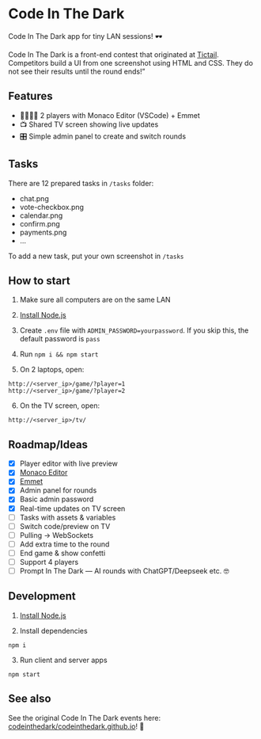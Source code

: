 # Code In The Dark

Code In The Dark app for tiny LAN sessions! 🕶️

Code In The Dark is a front-end contest that originated at [Tictail](https://tictail.com/). Competitors build a UI from one screenshot using HTML and CSS. They do not see their results until the round ends!”

## Features

- 👨‍💻👨‍💻 2 players with Monaco Editor (VSCode) + Emmet
- 📺 Shared TV screen showing live updates
- 🎛️ Simple admin panel to create and switch rounds

## Tasks

There are 12 prepared tasks in `/tasks` folder:

- chat.png
- vote-checkbox.png
- calendar.png
- confirm.png
- payments.png
- …

To add a new task, put your own screenshot in `/tasks`

## How to start

1. Make sure all computers are on the same LAN

2. [Install Node.js](https://nodejs.org/en/download)

3. Create `.env` file with `ADMIN_PASSWORD=yourpassword`. If you skip this, the default password is `pass`

4. Run `npm i && npm start`

5. On 2 laptops, open:

```
http://<server_ip>/game/?player=1
http://<server_ip>/game/?player=2
```

6. On the TV screen, open:

```
http://<server_ip>/tv/
```

## Roadmap/Ideas

- [x] Player editor with live preview
- [x] [Monaco Editor](https://github.com/microsoft/monaco-editor)
- [x] [Emmet](https://github.com/troy351/emmet-monaco-es)
- [x] Admin panel for rounds
- [x] Basic admin password
- [x] Real-time updates on TV screen
- [ ] Tasks with assets & variables
- [ ] Switch code/preview on TV
- [ ] Pulling → WebSockets
- [ ] Add extra time to the round
- [ ] End game & show confetti
- [ ] Support 4 players
- [ ] Prompt In The Dark — AI rounds with ChatGPT/Deepseek etc. 🤓

## Development

1. [Install Node.js](https://nodejs.org/en/download)

2. Install dependencies

```
npm i
```

3. Run client and server apps

```
npm start
```

## See also

See the original Code In The Dark events here: [codeinthedark/codeinthedark.github.io](https://github.com/codeinthedark/codeinthedark.github.io)! 🤝
